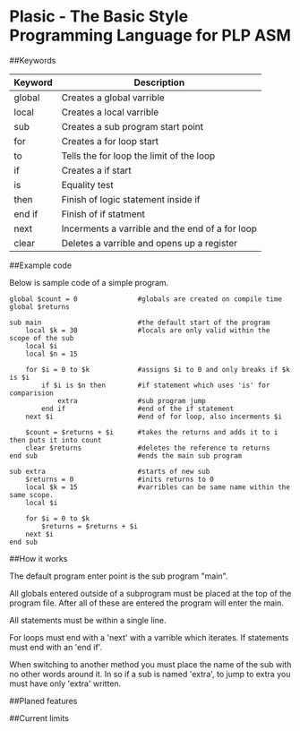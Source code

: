 # Plasic - The Basic Style Programming Language for PLP ASM

##Keywords

|Keyword|Description|
|-------|-----------------------------------|
|global|Creates a global varrible|
|local|Creates a local varrible|
|sub|Creates a sub program start point|
|for|Creates a for loop start|
|to|Tells the for loop the limit of the loop|
|if|Creates a if start|
|is|Equality test|
|then|Finish of logic statement inside if|
|end if|Finish of if statment|
|next|Incerments a varrible and the end of a for loop|
|clear|Deletes a varrible and opens up a register|

##Example code

Below is sample code of a simple program.

```vbnet
global $count = 0				#globals are created on compile time
global $returns

sub main						#the default start of the program
	local $k = 30				#locals are only valid within the scope of the sub
	local $i
	local $n = 15
	
	for $i = 0 to $k			#assigns $i to 0 and only breaks if $k is $i
		if $i is $n then		#if statement which uses 'is' for comparision
			extra				#sub program jump
		end if					#end of the if statement
	next $i						#end of for loop, also incerments $i
	
	$count = $returns + $i		#takes the returns and adds it to i then puts it into count
	clear $returns				#deletes the reference to returns
end sub							#ends the main sub program

sub extra						#starts of new sub
	$returns = 0				#inits returns to 0
	local $k = 15				#varribles can be same name within the same scope.
	local $i
	
	for $i = 0 to $k
		$returns = $returns + $i
	next $i
end sub
```

##How it works

The default program enter point is the sub program "main". 

All globals entered outside of a subprogram must be placed at the top of the program file. After all of these are entered the program will enter the main.

All statements must be within a single line. 

For loops must end with a 'next' with a varrible which iterates. If statements must end with an 'end if'.  

When switching to another method you must place the name of the sub with no other words around it. In so if a sub is named 'extra', to jump to extra you must have only 'extra' written.

##Planed features

##Current limits
